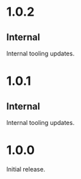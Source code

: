 # 1.0.2

## Internal

Internal tooling updates.

# 1.0.1

## Internal

Internal tooling updates.

# 1.0.0

Initial release.
